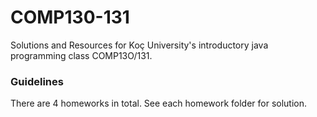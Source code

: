# COMP130-131 #

Solutions and Resources for Koç University's introductory java programming class COMP13O/131.

### Guidelines ###
There are 4 homeworks in total. See each homework folder for solution.
